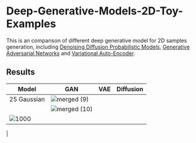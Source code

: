 # Deep-Generative-Models-2D-Toy-Examples

This is an comparison of different deep generative model for 2D samples generation, including [Denoising Diffusion Probabilistic Models](https://arxiv.org/abs/2006.11239), [Generative Adversarial Networks](https://arxiv.org/abs/1406.2661) and [Variational Auto-Encoder](https://arxiv.org/pdf/1312.6114.pdf). 

## Results
| Model     | GAN | VAE | Diffusion |
| ----------- | ----------- |----------- |----------- |
| 25 Gaussian      | ![merged (9)](https://github.com/Ryanfzhang/Deep-Generative-Models-2D-Toy-Examples/assets/150044070/cc16f38e-8e12-49cb-a39a-5cbe2ed8f72d=30×20)
     |![merged (10)](https://github.com/Ryanfzhang/Deep-Generative-Models-2D-Toy-Examples/assets/150044070/aee81f41-9875-4b47-8b54-2931701819a5)
|![1000](https://github.com/Ryanfzhang/Deep-Generative-Models-2D-Toy-Examples/assets/150044070/fcce77a2-83d6-474d-8b69-259898d903ea)
|

